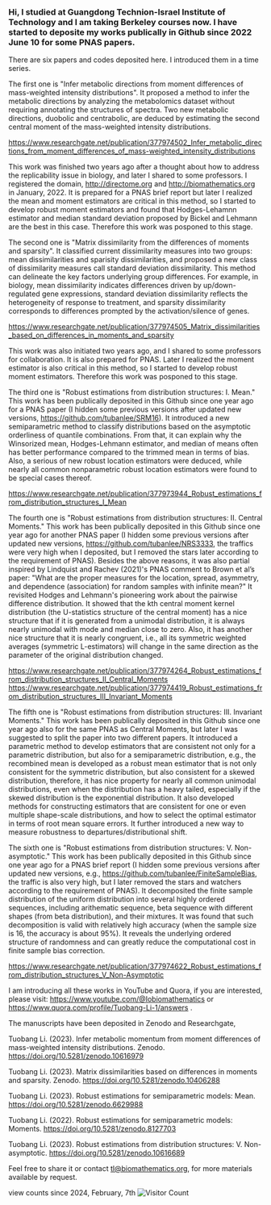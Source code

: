 ### Hi, I studied at Guangdong Technion-Israel Institute of Technology and I am taking Berkeley courses now. I have started to deposite my works publically in Github since 2022 June 10 for some PNAS papers.

There are six papers and codes deposited here. I introduced them in a time series. 

The first one is "Infer metabolic directions from moment differences of mass-weighted intensity distributions". It proposed a method to infer the metabolic directions by analyzing the metabolomics dataset without requiring annotating the structures of spectra. Two new metabolic directions, duobolic and centrabolic, are deduced by estimating the second central moment of the mass-weighted intensity distributions.

https://www.researchgate.net/publication/377974502_Infer_metabolic_directions_from_moment_differences_of_mass-weighted_intensity_distributions

This work was finished two years ago after a thought about how to address the replicability issue in biology, and later I shared to some professors. I registered the domain, http://directome.org and http://biomathematics.org in January, 2022. It is prepared for a PNAS brief report but later I realized the mean and moment estimators are critical in this method, so I started to develop robust moment estimators and found that Hodges-Lehamnn estimator and median standard deviation proposed by Bickel and Lehmann are the best in this case. Therefore this work was posponed to this stage. 

The second one is "Matrix dissimilarity from the differences of moments and sparsity". It classified current dissimilarity measures into two groups: mean dissimilarities and sparisity dissimilarities, and proposed a new class of dissimilarity measures call standard deviation dissimilarity. This method can delineate the key factors underlying group differences. For example, in biology, mean dissimilarity indicates differences driven by up/down-regulated gene expressions, standard deviation dissimilarity reflects the heterogeneity of response to treatment, and sparsity dissimilarity corresponds to differences prompted by the activation/silence of genes.

https://www.researchgate.net/publication/377974505_Matrix_dissimilarities_based_on_differences_in_moments_and_sparsity

This work was also initiated two years ago, and I shared to some professors for collaboration. It is also prepared for PNAS. Later I realized the moment estimator is also critical in this method, so I started to develop robust moment estimators. Therefore this work was posponed to this stage. 

The third one is "Robust estimations from distribution structures: I. Mean." This work has been publically deposited in this Github since one year ago for a PNAS paper (I hidden some previous versions after updated new versions, https://github.com/tubanlee/SRM16). It introduced a new semiparametric method to classify distributions based on the asymptotic orderliness of quantile combinations. From that, it can explain why the Winsorized mean, Hodges-Lehmann estimator, and median of means often has better performance compared to the trimmed mean in terms of bias. Also, a serious of new robust location estimators were deduced, while nearly all common nonparametric robust location estimators were found to be special cases thereof. 

https://www.researchgate.net/publication/377973944_Robust_estimations_from_distribution_structures_I_Mean

The fourth one is "Robust estimations from distribution structures: II. Central Moments." This work has been publically deposited in this Github since one year ago for another PNAS paper (I hidden some previous versions after updated new versions, https://github.com/tubanlee/NRS3333, the traffics were very high when I deposited, but I removed the stars later according to the requirement of PNAS). Besides the above reasons, it was also partial inspired by Lindquist and Rachev (2021)'s PNAS comment to Brown et al’s paper: "What are the proper measures for the location, spread, asymmetry, and dependence (association) for random samples with infinite mean?" It revisited Hodges and Lehmann's pioneering work about the pairwise difference distribution. It showed that the kth central moment kernel distribution (the U-statistics structure of the central moment) has a nice structure that if it is generated from a unimodal distribution, it is always nearly unimodal with mode and median close to zero. Also, it has another nice structure that it is nearly congruent, i.e., all its symmetric weighted averages (symmetric L-estimators) will change in the same direction as the parameter of the original distribution changed. 

https://www.researchgate.net/publication/377974264_Robust_estimations_from_distribution_structures_II_Central_Moments 
https://www.researchgate.net/publication/377974419_Robust_estimations_from_distribution_structures_III_Invariant_Moments

The fifth one is "Robust estimations from distribution structures: III. Invariant Moments." This work has been publically deposited in this Github since one year ago also for the same PNAS as Central Moments, but later I was suggested to split the paper into two different papers. It introduced a parametric method to develop estimators that are consistent not only for a parametric distribution, but also for a semiparametric distribution, e.g., the recombined mean is developed as a robust mean estimator that is not only consistent for the symmetric distribution, but also consistent for a skewed distribution, therefore, it has nice property for nearly all common unimodal distributions, even when the distribution has a heavy tailed, especially if the skewed distribution is the exponential distribution. It also developed methods for constructing estimators that are consistent for one or even multiple shape-scale distributions, and how to select the optimal estimator in terms of root mean square errors. It further introduced a new way to measure robustness to departures/distributional shift. 

The sixth one is "Robust estimations from distribution structures: V. Non-asymptotic." This work has been publically deposited in this Github since one year ago for a PNAS brief report (I hidden some previous versions after updated new versions, e.g., https://github.com/tubanlee/FiniteSampleBias, the traffic is also very high, but I later removed the stars and watchers according to the requirement of PNAS). It decomposited the finite sample distribution of the uniform distribution into several highly ordered sequences, including arithematic sequence, beta sequence with different shapes (from beta distribution), and their mixtures. It was found that such decomposition is valid with relatively high accuracy (when the sample size is 16, the accuracy is about 95%). It reveals the underlying ordered structure of randomness and can greatly reduce the computational cost in finite sample bias correction. 

https://www.researchgate.net/publication/377974622_Robust_estimations_from_distribution_structures_V_Non-Asymptotic

I am introducing all these works in YouTube and Quora, if you are interested, please visit: https://www.youtube.com/@Iobiomathematics or https://www.quora.com/profile/Tuobang-Li-1/answers . 

The manuscripts have been deposited in Zenodo and Researchgate, 

Tuobang Li. (2023). Infer metabolic momentum from moment differences of mass-weighted intensity distributions. Zenodo. https://doi.org/10.5281/zenodo.10616979

Tuobang Li. (2023). Matrix dissimilarities based on differences in moments and sparsity. Zenodo. https://doi.org/10.5281/zenodo.10406288 

Tuobang Li. (2023). Robust estimations for semiparametric models: Mean. https://doi.org/10.5281/zenodo.6629988

Tuobang Li. (2022). Robust estimations for semiparametric models: Moments. https://doi.org/10.5281/zenodo.8127703

Tuobang Li. (2023). Robust estimations from distribution structures: V. Non-asymptotic. https://doi.org/10.5281/zenodo.10616689 

Feel free to share it or contact tl@biomathematics.org, for more materials available by request.

view counts since 2024, February, 7th
![Visitor Count](https://profile-counter.glitch.me/{tubanlee}/count.svg)

<!--
**tubanlee/tubanlee** is a ✨ _special_ ✨ repository because its `README.md` (this file) appears on your GitHub profile.

Here are some ideas to get you started:

- 🔭 I’m currently working on ...
- 🌱 I’m currently learning ...
- 👯 I’m looking to collaborate on ...
- 🤔 I’m looking for help with ...
- 💬 Ask me about ...
- 📫 How to reach me: ...
- 😄 Pronouns: ...
- ⚡ Fun fact: ...
-->
